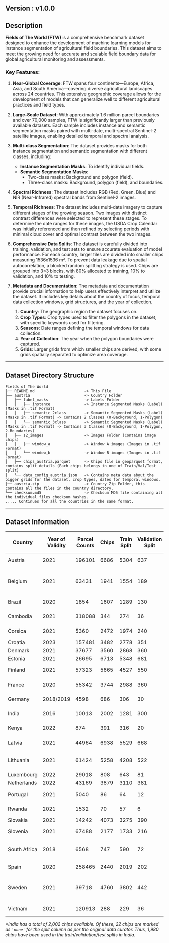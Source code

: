 ## Version : v1.0.0

## Description

**Fields of The World (FTW)** is a comprehensive benchmark dataset designed to enhance the development of machine learning models for instance segmentation of agricultural field boundaries. This dataset aims to meet the growing need for accurate and scalable field boundary data for global agricultural monitoring and assessments.

### Key Features:

1. **Near-Global Coverage**: FTW spans four continents—Europe, Africa, Asia, and South America—covering diverse agricultural landscapes across 24 countries. This extensive geographic coverage allows for the development of models that can generalize well to different agricultural practices and field types.

2. **Large-Scale Dataset**: With approximately 1.6 million parcel boundaries and over 70,000 samples, FTW is significantly larger than previously available datasets. Each sample includes instance and semantic segmentation masks paired with multi-date, multi-spectral Sentinel-2 satellite images, enabling detailed temporal and spectral analysis.

3. **Multi-class Segmentation**: The dataset provides masks for both instance segmentation and semantic segmentation with different classes, including:
   - **Instance Segmentation Masks**: To identify individual fields.
   - **Semantic Segmentation Masks**: 
     - Two-class masks: Background and polygon (field).
     - Three-class masks: Background, polygon (field), and boundaries.

4. **Spectral Richness**: The dataset includes RGB (Red, Green, Blue) and NIR (Near-Infrared) spectral bands from Sentinel-2 images.

5. **Temporal Richness**: The dataset includes multi-date imagery to capture different stages of the growing season. Two images with distinct contrast differences were selected to represent these stages. To determine the date ranges for these images, the USDA Crop Calendar was initially referenced and then refined by selecting periods with minimal cloud cover and optimal contrast between the two images.

6. **Comprehensive Data Splits**: The dataset is carefully divided into training, validation, and test sets to ensure accurate evaluation of model performance. For each country, larger tiles are divided into smaller chips measuring 1536x1536 m². To prevent data leakage due to spatial autocorrelation, a blocked random splitting strategy is used. Chips are grouped into 3×3 blocks, with 80% allocated to training, 10% to validation, and 10% to testing.

7. **Metadata and Documentation**: The metadata and documentation provide crucial information to help users effectively interpret and utilize the dataset. It includes key details about the country of focus, temporal data collection windows, grid structures, and the year of collection.

   1. **Country**: The geographic region the dataset focuses on.
   2. **Crop Types**: Crop types used to filter the polygons in the dataset, with specific keywords used for filtering.
   3. **Seasons**: Date ranges defining the temporal windows for data collection.
   4. **Year of Collection**: The year when the polygon boundaries were captured.
   5. **Grids**: Larger grids from which smaller chips are derived, with some grids spatially separated to optimize area coverage.

---

## Dataset Directory Structure

```
Fields of The World
├── README.md                      -> This File
├── austria                        -> Country Folder
│   ├── label_masks                -> Labels Folder
│   │   ├── instance               -> Instance Segmented Masks (Label) (Masks in .tif Format)
│   │   ├── semantic_2class        -> Semantic Segmented Masks (Label) (Masks in .tif Format) -> Contains 2 Classes (0-Background, 1-Polygon)
│   │   └── semantic_3class        -> Semantic Segmented Masks (Label) (Masks in .tif Format) -> Contains 3 Classes (0-Background, 1-Polygon, 2-Boundaries)
│   ├── s2_images                  -> Images Folder (Contains image chips)
│   │   ├── window_a               -> Window A images (Images in .tif Format)
│   │   └── window_b               -> Window B images (Images in .tif Format)
│   ├── chips_austria.parquet      -> Chips file in geoparquet format, contains split details (Each chips belongs in one of Train/Val/Test split)
│   └── data_config_austria.json   -> Contains meta data about the bigger grids for the dataset, crop types, dates for temporal windows.
├── austria.zip                    -> Country Zip Folder, this contains all the files in the country directory.
└── checksum.md5                   -> Checksum MD5 file containing all the individual files checksum hashes. 
..... Continues for all the countries in the same format.
```

---

## Dataset Information


| Country        | Year of Validity | Parcel Counts | Chips | Train Split | Validation Split | Test Split | Source Polygons                                                                                       | Source Data License                                                                                                                                                                           |
| -------------- | ---------------- | ------------- | ----- | ----------- | ---------------- | ---------- | ----------------------------------------------------------------------------------------------------- | --------------------------------------------------------------------------------------------------------------------------------------------------------------------------------------------- |
| Austria        | 2021             | 196101        | 6686  | 5304        | 637              | 745        | [Link](https://beta.source.coop/repositories/kerner-lab/fields-of-the-world-austria/description/)     | CC-BY-4.0                                                                                                                                                                                     |
| Belgium        | 2021             | 63431         | 1941  | 1554        | 189              | 198        | [Link](https://beta.source.coop/repositories/kerner-lab/fields-of-the-world-belgium/description/)     | [No restrictions on public access](https://metadata.vlaanderen.be/srv/dut/catalog.search#/metadata/d869db4a-73f4-470e-b5ca-a0f7cd3ab585)                                                      |
| Brazil         | 2020             | 1854          | 1607  | 1289        | 130              | 188        | [Link](https://beta.source.coop/repositories/kerner-lab/fields-of-the-world-brazil/description/)      | CC-BY-4.0                                                                                                                                                                                     |
| Cambodia       | 2021             | 318088        | 344   | 274         | 36               | 34         | [Link](https://beta.source.coop/repositories/kerner-lab/fields-of-the-world-cambodia/description/)    | CC-BY-4.0                                                                                                                                                                                     | 
| Corsica        | 2021             | 5360          | 2472  | 1974        | 240              | 258        | [Link](https://beta.source.coop/repositories/kerner-lab/fields-of-the-world-corsica/description/)     | CC-BY-2.0                                                                                                                                                                                     | 
| Croatia        | 2023             | 157481        | 3482  | 2778        | 351              | 353        | [Link](https://beta.source.coop/repositories/kerner-lab/fields-of-the-world-croatia/description/)     | [Open Data](https://www.apprrr.hr/wp-content/uploads/2024/01/Otvoreni-podaci-APPRRR.docx)                                                                                                     |
| Denmark        | 2021             | 37677         | 3560  | 2868        | 360              | 332        | [Link](https://beta.source.coop/repositories/kerner-lab/fields-of-the-world-denmark/description/)     | CC0-1.0                                                                                                                                                                                       |
| Estonia        | 2021             | 26695         | 6713  | 5348        | 681              | 684        | [Link](https://beta.source.coop/repositories/kerner-lab/fields-of-the-world-estonia/description/)     | CC-3.0                                                                                                                                                                                        |
| Finland        | 2021             | 57323         | 5665  | 4527        | 550              | 588        | [Link](https://beta.source.coop/repositories/kerner-lab/fields-of-the-world-finland/description/)     | CC-BY-4.0                                                                                                                                                                                     |
| France         | 2020             | 55342         | 3744  | 2988        | 360              | 396        | [Link](https://beta.source.coop/repositories/kerner-lab/fields-of-the-world-france/description/)      | [Open Licence](https://geoservices.ign.fr/sites/default/files/2021-07/DC_DL_RPG_1-0.pdf)                                                                                                      |
| Germany        | 2018/2019        | 4598          | 686   | 306         | 30               | 350        | [Link](https://beta.source.coop/repositories/kerner-lab/fields-of-the-world-germany/description/)     | DL-DE/BY-2-0                                                                                                                                                                                  |
| India          | 2016             | 10013         | 2002  | 1281        | 300              | 399        | [Link](https://beta.source.coop/repositories/kerner-lab/fields-of-the-world-india/description/)       | CC-BY-4.0                                                                                                                                                                                     |
| Kenya          | 2022             | 874           | 391   | 316         | 20               | 55         | [Link](https://beta.source.coop/repositories/kerner-lab/fields-of-the-world-kenya/description/)       | GPL-2.0-or-later                                                                                                                                                                              | 
| Latvia         | 2021             | 44964         | 6938  | 5529        | 668              | 741        | [Link](https://beta.source.coop/repositories/kerner-lab/fields-of-the-world-latvia/description/)      | CC-BY-NC-4.0                                                                                                                                                                                  |
| Lithuania      | 2021             | 61424         | 5258  | 4208        | 522              | 528        | [Link](https://beta.source.coop/repositories/kerner-lab/fields-of-the-world-lithuania/description/)   | [Non-commercial use only](https://www.geoportal.lt/metadata-catalog/catalog/search/resource/details.page?uuid=%7B7AF3F5B2-DC58-4EC5-916C-813E994B2DCF%7D)                                     |                                                                                                
| Luxembourg     | 2022             | 29018         | 808   | 643         | 81               | 84         | [Link](https://beta.source.coop/repositories/kerner-lab/fields-of-the-world-luxembourg/description/)  | CC0-1.0                                                                                                                                                                                       |
| Netherlands    | 2022             | 43169         | 3879  | 3110        | 381              | 388        | [Link](https://beta.source.coop/repositories/kerner-lab/fields-of-the-world-netherlands/description/) | CC0-1.0                                                                                                                                                                                       |
| Portugal       | 2021             | 5040          | 86    | 64          | 12               | 10         | [Link](https://beta.source.coop/repositories/kerner-lab/fields-of-the-world-portugal/description/)    | CC-BY-NC-4.0                                                                                                                                                                                  |
| Rwanda         | 2021             | 1532          | 70    | 57          | 6                | 7          | [Link](https://beta.source.coop/repositories/kerner-lab/fields-of-the-world-rwanda/description/)      | CC-BY-4.0                                                                                                                                                                                     |
| Slovakia       | 2021             | 14242         | 4073  | 3275        | 390              | 408        | [Link](https://beta.source.coop/repositories/kerner-lab/fields-of-the-world-slovakia/description/)    | CC0-1.0                                                                                                                                                                                       |
| Slovenia       | 2021             | 67488         | 2177  | 1733        | 216              | 228        | [Link](https://beta.source.coop/repositories/kerner-lab/fields-of-the-world-slovenia/description/)    | CC-BY-4.0                                                                                                                                                                                     |
| South Africa   | 2018             | 6568          | 747   | 590         | 72               | 85         | [Link](https://beta.source.coop/repositories/kerner-lab/fields-of-the-world-southafrica/description/) | CC-BY-NC-SA-4.0                                                                                                                                                                               |
| Spain          | 2020             | 258465        | 2440  | 2019        | 202              | 219        | [Link](https://beta.source.coop/repositories/kerner-lab/fields-of-the-world-spain/description/)       | CC-BY-4.0                                                                                                                                                                                     |
| Sweden         | 2021             | 39718         | 4760  | 3802        | 442              | 516        | [Link](https://beta.source.coop/repositories/kerner-lab/fields-of-the-world-sweden/description/)      | [No restrictions on public access](https://www.geodata.se/geodataportalen/srv/swe/catalog.search;jsessionid=6C2D281619D69AC2356E1BD4C1923A3A#/metadata/df439ba5-014e-44ec-86cb-ddb9e5ba306c)  |
| Vietnam        | 2021             | 120913        | 288   | 229         | 36               | 23         | [Link](https://beta.source.coop/repositories/kerner-lab/fields-of-the-world-vietnam/description/)     | CC-BY-4.0                                                                                                                                                                                     |

_\*India has a total of 2,002 chips available. Of these, 22 chips are marked as `'none'` for the split column as per the original data curator. Thus, 1,980 chips have been used in the train/validation/test splits in India._
